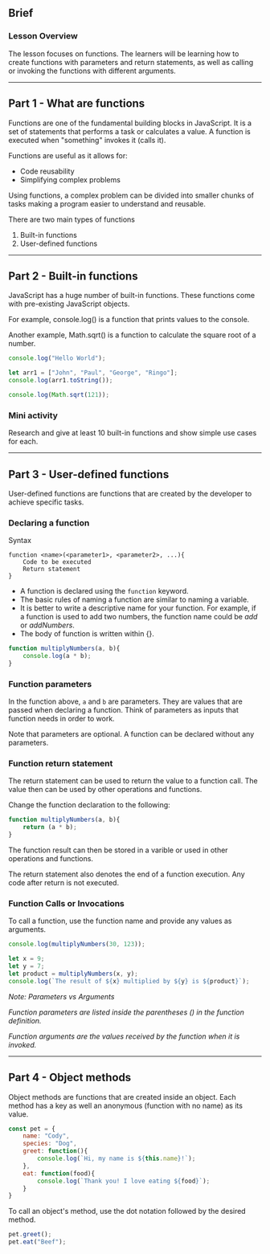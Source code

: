 ## Brief

### Lesson Overview

The lesson focuses on functions. The learners will be learning how to create functions with parameters and return statements, as well as calling or invoking the functions with different arguments.

---

## Part 1 - What are functions

Functions are one of the fundamental building blocks in JavaScript. It is a set of statements that performs a task or calculates a value. A function is executed when "something" invokes it (calls it).

Functions are useful as it allows for:
- Code reusability
- Simplifying complex problems

Using functions, a complex problem can be divided into smaller chunks of tasks  making a program easier to understand and reusable.

There are two main types of functions
1. Built-in functions
2. User-defined functions

---

## Part 2 - Built-in functions

JavaScript has a huge number of built-in functions. These functions come with pre-existing JavaScript objects. 

For example, console.log() is a function that prints values to the console.

Another example, Math.sqrt() is a function to calculate the square root of a number.

```js
console.log("Hello World");

let arr1 = ["John", "Paul", "George", "Ringo"];
console.log(arr1.toString());

console.log(Math.sqrt(121));
```

### Mini activity

Research and give at least 10 built-in functions and show simple use cases for each.

---

## Part 3 - User-defined functions

User-defined functions are functions that are created by the developer to achieve specific tasks.

### Declaring a function

Syntax
```
function <name>(<parameter1>, <parameter2>, ...){
    Code to be executed
    Return statement
}
```

- A function is declared using the `function` keyword.
- The basic rules of naming a function are similar to naming a variable. 
- It is better to write a descriptive name for your function. For example, if a function is used to add two numbers, the function name could be *add* or *addNumbers*.
- The body of function is written within {}.

```js
function multiplyNumbers(a, b){
    console.log(a * b);
}
```

### Function parameters

In the function above, `a` and `b` are parameters. They are values that are passed when declaring a function. Think of parameters as inputs that function needs in order to work.

Note that parameters are optional. A function can be declared without any parameters.

### Function return statement

The return statement can be used to return the value to a function call. The value then can be used by other operations and functions.

Change the function declaration to the following:

```js
function multiplyNumbers(a, b){
    return (a * b);
}
```

The function result can then be stored in a varible or used in other operations and functions.

The return statement also denotes the end of a function execution. Any code after return is not executed.

### Function Calls or Invocations

To call a function, use the function name and provide any values as arguments.

```js
console.log(multiplyNumbers(30, 123));

let x = 9;
let y = 7;
let product = multiplyNumbers(x, y);
console.log(`The result of ${x} multiplied by ${y} is ${product}`);
```

*Note: Parameters vs Arguments*

*Function parameters are listed inside the parentheses () in the function definition.*

*Function arguments are the values received by the function when it is invoked.*

--- 

## Part 4 - Object methods

Object methods are functions that are created inside an object. Each method has a key as well an anonymous (function with no name) as its value.

```js
const pet = {
    name: "Cody",
    species: "Dog",
    greet: function(){
        console.log(`Hi, my name is ${this.name}!`);
    },
    eat: function(food){
        console.log(`Thank you! I love eating ${food}`);
    }
}
```

To call an object's method, use the dot notation followed by the desired method.

```js
pet.greet();
pet.eat("Beef");
```